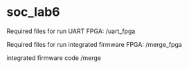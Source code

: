# soc_lab6

Required files for run UART FPGA:
/uart_fpga

Required files for run integrated firmware FPGA:
/merge_fpga

integrated firmware code 
/merge
